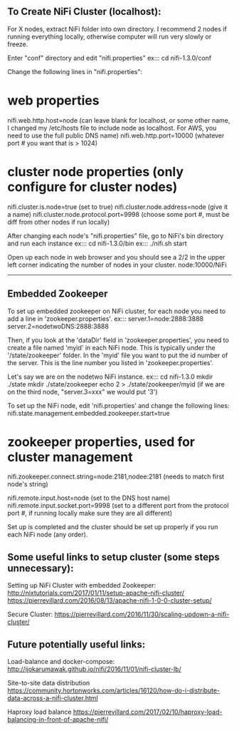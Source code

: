 To Create NiFi Cluster (localhost):
------------------------------------

For X nodes, extract NiFi folder into own directory. I recommend 2 nodes if running everything locally,
otherwise computer will run very slowly or freeze.

Enter "conf" directory and edit "nifi.properties"
  ex:::      cd nifi-1.3.0/conf

Change the following lines in "nifi.properties":

  # web properties #
  nifi.web.http.host=node                 (can leave blank for localhost, or some other name,
                                           I changed my /etc/hosts file to include node as localhost.
                                           For AWS, you need to use the full public DNS name)
  nifi.web.http.port=10000                (whatever port # you want that is > 1024)

  # cluster node properties (only configure for cluster nodes) #
  nifi.cluster.is.node=true               (set to true)
  nifi.cluster.node.address=node          (give it a name)
  nifi.cluster.node.protocol.port=9998    (choose some port #, must be diff from other nodes if run locally)

After changing each node's "nifi.properties" file, go to NiFi's bin directory and run each instance
  ex:::     cd nifi-1.3.0/bin
  ex:::     ./nifi.sh start

Open up each node in web browser and you should see a 2/2 in the upper left corner indicating the number of
nodes in your cluster.
          node:10000/NiFi

-----------
Embedded Zookeeper
-----------

To set up embedded zookeeper on NiFi cluster, for each node you need to add a line in 'zookeeper.properties'.
  ex:::     server.1=node:2888:3888
            server.2=nodetwoDNS:2888:3888

Then, if you look at the 'dataDir' field in 'zookeeper.properties', you need to create a file named 'myid'
in each NiFi node. This is typically under the '/state/zookeeper' folder. In the 'myid' file you want to 
put the id number of the server. This is the line number you listed in 'zookeeper.properties'.

Let's say we are on the nodetwo NiFi instance.
  ex:::    cd nifi-1.3.0
           mkdir ./state
           mkdir ./state/zookeeper
           echo 2 > ./state/zookeeper/myid                  (if we are on the third node, "server.3=xxx" 
                                                             we would put '3')

To set up the NiFi node, edit 'nifi.properties' and change the following lines:
  nifi.state.management.embedded.zookeeper.start=true

  # zookeeper properties, used for cluster management #
  nifi.zookeeper.connect.string=node:2181,nodee:2181     (needs to match first node's string)

  nifi.remote.input.host=node                       (set to the DNS host name)
  nifi.remote.input.socket.port=9998                (set to a different port from the protocol port #, if
                                                     running locally make sure they are all different)

Set up is completed and the cluster should be set up properly if you run each NiFi node (any order).


Some useful links to setup cluster (some steps unnecessary):
-------------------
Setting up NiFi Cluster with embedded Zookeeper:
http://nixtutorials.com/2017/01/11/setup-apache-nifi-cluster/
https://pierrevillard.com/2016/08/13/apache-nifi-1-0-0-cluster-setup/

Secure Cluster:
https://pierrevillard.com/2016/11/30/scaling-updown-a-nifi-cluster/


Future potentially useful links:
--------------------
Load-balance and docker-compose:
http://ijokarumawak.github.io/nifi/2016/11/01/nifi-cluster-lb/

Site-to-site data distribution
https://community.hortonworks.com/articles/16120/how-do-i-distribute-data-across-a-nifi-cluster.html

Haproxy load balance
https://pierrevillard.com/2017/02/10/haproxy-load-balancing-in-front-of-apache-nifi/